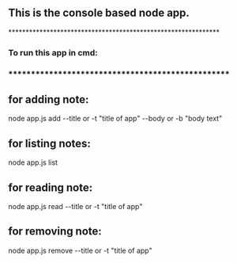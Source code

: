 <h2>This is the console based node app.</h2>
*************************************************************

<h3>To run this app in cmd:<h3>
*************************************************

<h2>for adding note:</h4>
    node app.js add --title or -t "title of app" --body or -b "body text"

<h2>for listing notes:</h4>
    node app.js list 
    
<h2>for reading note:</h4>
    node app.js read --title or -t "title of app" 

<h2>for removing note:</h4>
    node app.js remove --title or -t "title of app" 

